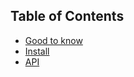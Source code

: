 ## Table of Contents

* [Good to know](good-to-know.html)
* [Install](install.html)
* [API](api.html)
